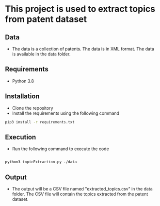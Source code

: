 # This project is used to extract topics from patent dataset

## Data

- The data is a collection of patents. The data is in XML format. The data is available in the data folder.

## Requirements

- Python 3.8

## Installation

- Clone the repository
- Install the requirements using the following command

```bash
pip3 install -r requirements.txt

```

## Execution

- Run the following command to execute the code

```bash

python3 topicExtraction.py ./data

```

## Output

- The output will be a CSV file named "extracted_topics.csv" in the data folder. The CSV file will contain the topics extracted from the patent dataset.
